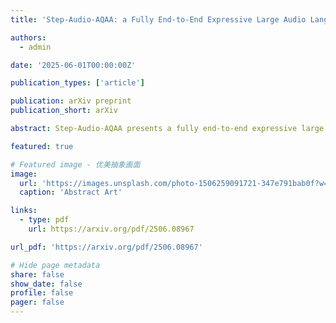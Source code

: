 ```yaml
---
title: 'Step-Audio-AQAA: a Fully End-to-End Expressive Large Audio Language Model'

authors:
  - admin

date: '2025-06-01T00:00:00Z'

publication_types: ['article']

publication: arXiv preprint
publication_short: arXiv

abstract: Step-Audio-AQAA presents a fully end-to-end expressive large audio language model, pushing the boundaries of expressive speech synthesis and understanding.

featured: true

# Featured image - 优美抽象画面
image:
  url: 'https://images.unsplash.com/photo-1506259091721-347e791bab0f?w=1200&q=80'
  caption: 'Abstract Art'

links:
  - type: pdf
    url: https://arxiv.org/pdf/2506.08967

url_pdf: 'https://arxiv.org/pdf/2506.08967'

# Hide page metadata
share: false
show_date: false
profile: false
pager: false
---
```


